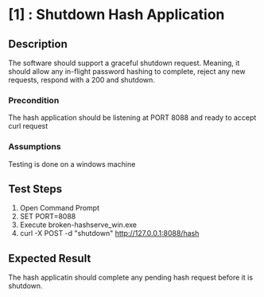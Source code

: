 # [1] : Shutdown Hash Application

## Description

The software should support a graceful shutdown request.  Meaning, it should allow any in-flight password hashing to complete, reject any new requests, respond with a 200 and shutdown.

### Precondition

The hash application should be listening at PORT 8088 and ready to accept curl request

### Assumptions

Testing is done on a windows machine

## Test Steps

1. Open Command Prompt
2. SET PORT=8088
3. Execute broken-hashserve_win.exe 
4. curl -X POST -d "shutdown" http://127.0.0.1:8088/hash

## Expected Result

The hash applicatin should complete any pending hash request before it is shutdown.
